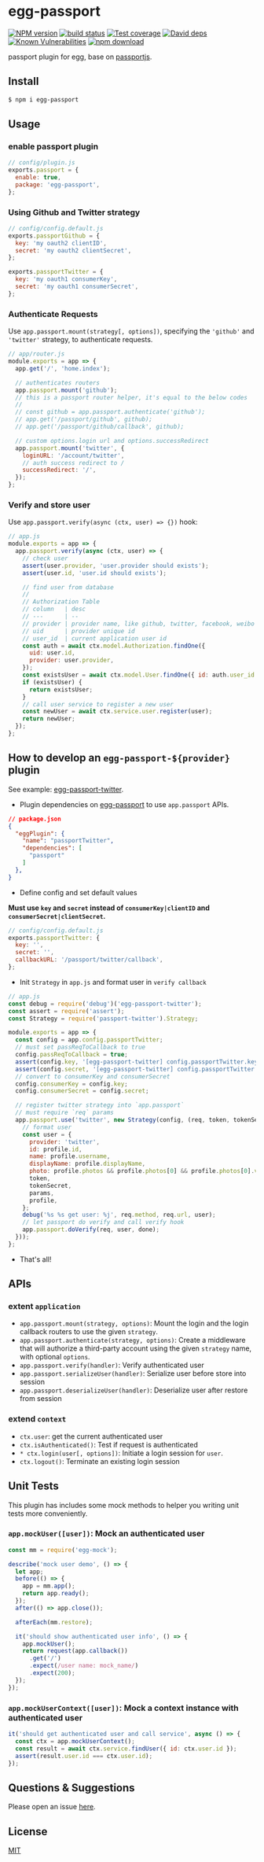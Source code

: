 # egg-passport

[![NPM version][npm-image]][npm-url]
[![build status][travis-image]][travis-url]
[![Test coverage][codecov-image]][codecov-url]
[![David deps][david-image]][david-url]
[![Known Vulnerabilities][snyk-image]][snyk-url]
[![npm download][download-image]][download-url]

[npm-image]: https://img.shields.io/npm/v/egg-passport.svg?style=flat-square
[npm-url]: https://npmjs.org/package/egg-passport
[travis-image]: https://img.shields.io/travis/eggjs/egg-passport.svg?style=flat-square
[travis-url]: https://travis-ci.org/eggjs/egg-passport
[codecov-image]: https://img.shields.io/codecov/c/github/eggjs/egg-passport.svg?style=flat-square
[codecov-url]: https://codecov.io/github/eggjs/egg-passport?branch=master
[david-image]: https://img.shields.io/david/eggjs/egg-passport.svg?style=flat-square
[david-url]: https://david-dm.org/eggjs/egg-passport
[snyk-image]: https://snyk.io/test/npm/egg-passport/badge.svg?style=flat-square
[snyk-url]: https://snyk.io/test/npm/egg-passport
[download-image]: https://img.shields.io/npm/dm/egg-passport.svg?style=flat-square
[download-url]: https://npmjs.org/package/egg-passport

passport plugin for egg, base on [passportjs](http://passportjs.org).

## Install

```bash
$ npm i egg-passport
```

## Usage

### enable passport plugin

```js
// config/plugin.js
exports.passport = {
  enable: true,
  package: 'egg-passport',
};
```

### Using Github and Twitter strategy

```js
// config/config.default.js
exports.passportGithub = {
  key: 'my oauth2 clientID',
  secret: 'my oauth2 clientSecret',
};

exports.passportTwitter = {
  key: 'my oauth1 consumerKey',
  secret: 'my oauth1 consumerSecret',
};
```

### Authenticate Requests

Use `app.passport.mount(strategy[, options])`, specifying the `'github'` and `'twitter'` strategy, to authenticate requests.

```js
// app/router.js
module.exports = app => {
  app.get('/', 'home.index');

  // authenticates routers
  app.passport.mount('github');
  // this is a passport router helper, it's equal to the below codes
  //
  // const github = app.passport.authenticate('github');
  // app.get('/passport/github', github);
  // app.get('/passport/github/callback', github);

  // custom options.login url and options.successRedirect
  app.passport.mount('twitter', {
    loginURL: '/account/twitter',
    // auth success redirect to /
    successRedirect: '/',
  });
};
```

### Verify and store user

Use `app.passport.verify(async (ctx, user) => {})` hook:

```js
// app.js
module.exports = app => {
  app.passport.verify(async (ctx, user) => {
    // check user
    assert(user.provider, 'user.provider should exists');
    assert(user.id, 'user.id should exists');

    // find user from database
    //
    // Authorization Table
    // column   | desc
    // ---      | --
    // provider | provider name, like github, twitter, facebook, weibo and so on
    // uid      | provider unique id
    // user_id  | current application user id
    const auth = await ctx.model.Authorization.findOne({
      uid: user.id,
      provider: user.provider,
    });
    const existsUser = await ctx.model.User.findOne({ id: auth.user_id });
    if (existsUser) {
      return existsUser;
    }
    // call user service to register a new user
    const newUser = await ctx.service.user.register(user);
    return newUser;
  });
};
```

## How to develop an `egg-passport-${provider}` plugin

See example: [egg-passport-twitter](https://github.com/eggjs/egg-passport-twitter).

- Plugin dependencies on [egg-passport](https://github.com/eggjs/egg-passport) to use `app.passport` APIs.

```json
// package.json
{
  "eggPlugin": {
    "name": "passportTwitter",
    "dependencies": [
      "passport"
    ]
  },
}
```

- Define config and set default values

**Must use `key` and `secret` instead of `consumerKey|clientID` and `consumerSecret|clientSecret`.**

```js
// config/config.default.js
exports.passportTwitter: {
  key: '',
  secret: '',
  callbackURL: '/passport/twitter/callback',
};
```

- Init `Strategy` in `app.js` and format user in `verify callback`

```js
// app.js
const debug = require('debug')('egg-passport-twitter');
const assert = require('assert');
const Strategy = require('passport-twitter').Strategy;

module.exports = app => {
  const config = app.config.passportTwitter;
  // must set passReqToCallback to true
  config.passReqToCallback = true;
  assert(config.key, '[egg-passport-twitter] config.passportTwitter.key required');
  assert(config.secret, '[egg-passport-twitter] config.passportTwitter.secret required');
  // convert to consumerKey and consumerSecret
  config.consumerKey = config.key;
  config.consumerSecret = config.secret;

  // register twitter strategy into `app.passport`
  // must require `req` params
  app.passport.use('twitter', new Strategy(config, (req, token, tokenSecret, params, profile, done) => {
    // format user
    const user = {
      provider: 'twitter',
      id: profile.id,
      name: profile.username,
      displayName: profile.displayName,
      photo: profile.photos && profile.photos[0] && profile.photos[0].value,
      token,
      tokenSecret,
      params,
      profile,
    };
    debug('%s %s get user: %j', req.method, req.url, user);
    // let passport do verify and call verify hook
    app.passport.doVerify(req, user, done);
  }));
};
```

- That's all!

## APIs

### extent `application`

- `app.passport.mount(strategy, options)`: Mount the login and the login callback routers to use the given `strategy`.
- `app.passport.authenticate(strategy, options)`: Create a middleware that will authorize a third-party account using the given `strategy` name, with optional `options`.
- `app.passport.verify(handler)`: Verify authenticated user
- `app.passport.serializeUser(handler)`: Serialize user before store into session
- `app.passport.deserializeUser(handler)`: Deserialize user after restore from session

### extend `context`

- `ctx.user`: get the current authenticated user
- `ctx.isAuthenticated()`: Test if request is authenticated
- `* ctx.login(user[, options])`: Initiate a login session for `user`.
- `ctx.logout()`: Terminate an existing login session

## Unit Tests

This plugin has includes some mock methods to helper you writing unit tests more conveniently.

### `app.mockUser([user])`: Mock an authenticated user

```js
const mm = require('egg-mock');

describe('mock user demo', () => {
  let app;
  before(() => {
    app = mm.app();
    return app.ready();
  });
  after(() => app.close());

  afterEach(mm.restore);

  it('should show authenticated user info', () => {
    app.mockUser();
    return request(app.callback())
      .get('/')
      .expect(/user name: mock_name/)
      .expect(200);
  });
});
```

### `app.mockUserContext([user])`: Mock a context instance with authenticated user

```js
it('should get authenticated user and call service', async () => {
  const ctx = app.mockUserContext();
  const result = await ctx.service.findUser({ id: ctx.user.id });
  assert(result.user.id === ctx.user.id);
});
```

## Questions & Suggestions

Please open an issue [here](https://github.com/eggjs/egg/issues).

## License

[MIT](LICENSE)
